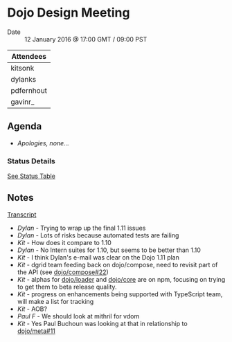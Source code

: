 # Dojo Design Meeting

<dl>
    <dt>Date</dt>
    <dd>12 January 2016 @ 17:00 GMT / 09:00 PST</dd>
</dl>

|Attendees|
|---------|
|kitsonk|
|dylanks|
|pdfernhout|
|gavinr_|

## Agenda

* *Apologies, none...*

### Status Details

[See Status Table](https://github.com/dojo/meta#status)

## Notes

[Transcript](https://botbot.me/freenode/dojo-meeting/2016-01-26/?msg=58711894&page=1)

* *Dylan* - Trying to wrap up the final 1.11 issues
* *Dylan* - Lots of risks because automated tests are failing
* *Kit* - How does it compare to 1.10
* *Dylan* - No Intern suites for 1.10, but seems to be better than 1.10
* *Kit* - I think Dylan's e-mail was clear on the Dojo 1.11 plan
* *Kit* - dgrid team feeding back on dojo/compose, need to revisit part of the API (see [dojo/compose#22](https://github.com/dojo/compose/issues/22))
* *Kit* - alphas for [dojo/loader](https://www.npmjs.com/package/dojo-loader) and [dojo/core](https://www.npmjs.com/package/dojo-core) are on npm, focusing on trying to get them to beta release quality.
* *Kit* - progress on enhancements being supported with TypeScript team, will make a list for tracking
* *Kit* - AOB?
* *Paul F* - We should look at mithril for vdom
* *Kit* - Yes Paul Buchoun was looking at that in relationship to [dojo/meta#11](https://github.com/dojo/meta/issues/11)
